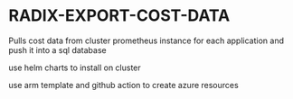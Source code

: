 # RADIX-EXPORT-COST-DATA

Pulls cost data from cluster prometheus instance for each application and push it into a sql database

use helm charts to install on cluster

use arm template and github action to create azure resources
